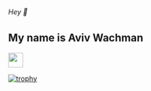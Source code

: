 ###### Hey 👋  

## My name is **Aviv Wachman** 

<a href="https://www.linkedin.com/in/avivwachman/"><img height="30" src="https://upload.wikimedia.org/wikipedia/commons/thumb/c/c9/Linkedin.svg/600px-Linkedin.svg.png"></a>

[![trophy](https://github-profile-trophy.vercel.app/?username=avivwachman)](https://github.com/avivwachman/github-profile-trophy)
